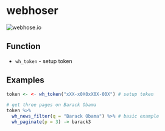# webhoser

![webhose.io](http://kinlane-productions.s3.amazonaws.com/api-evangelist-site/company/logos/webhose-io-logo.png)

## Function

* `wh_token` - setup token

## Examples

``` r
token <- <- wh_token("xXX-x0X0xX0X-00X") # setup token

# get three pages on Barack Obama
token %>%  
  wh_news_filter(q = "Barack Obama") %>% # basic example
  wh_paginate(p = 3) -> barack3
```
